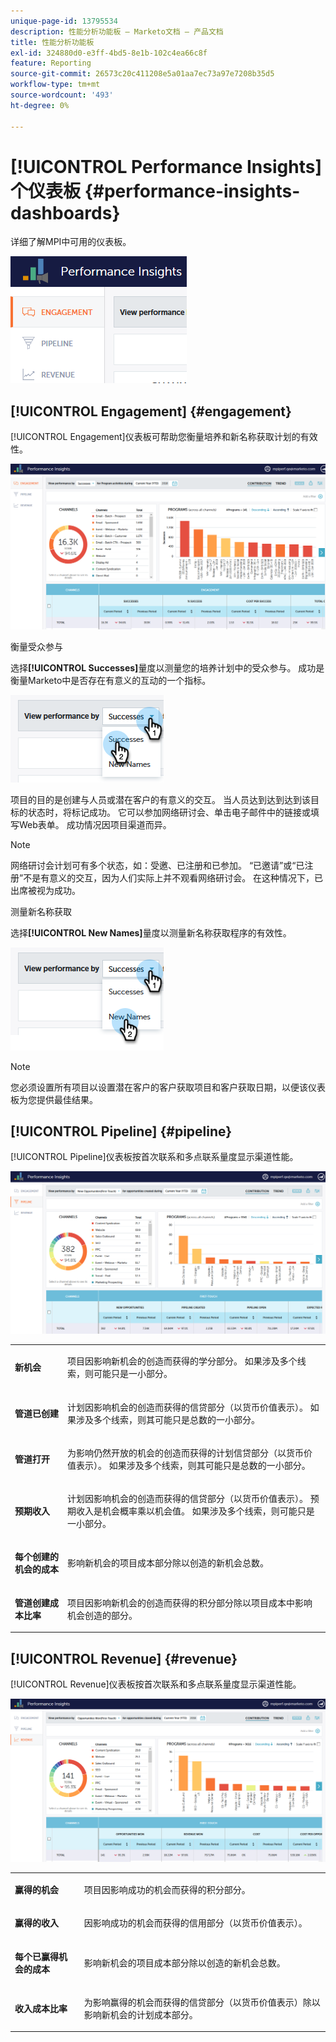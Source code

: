 ```yaml
---
unique-page-id: 13795534
description: 性能分析功能板 — Marketo文档 — 产品文档
title: 性能分析功能板
exl-id: 324880d0-e3ff-4bd5-8e1b-102c4ea66c8f
feature: Reporting
source-git-commit: 26573c20c411208e5a01aa7ec73a97e7208b35d5
workflow-type: tm+mt
source-wordcount: '493'
ht-degree: 0%

---
```


# [!UICONTROL Performance Insights]个仪表板 {#performance-insights-dashboards}

详细了解MPI中可用的仪表板。

![](assets/1-4.png)

## [!UICONTROL Engagement] {#engagement}

[!UICONTROL Engagement]仪表板可帮助您衡量培养和新名称获取计划的有效性。

![](assets/two-3.png)

衡量受众参与

选择&#x200B;**[!UICONTROL Successes]**&#x200B;量度以测量您的培养计划中的受众参与。 成功是衡量Marketo中是否存在有意义的互动的一个指标。

![](assets/3-4.png)

项目的目的是创建与人员或潜在客户的有意义的交互。 当人员达到达到达到该目标的状态时，将标记成功。 它可以参加网络研讨会、单击电子邮件中的链接或填写Web表单。 成功情况因项目渠道而异。

>[!NOTE]
>
>网络研讨会计划可有多个状态，如：受邀、已注册和已参加。 “已邀请”或“已注册”不是有意义的交互，因为人们实际上并不观看网络研讨会。 在这种情况下，已出席被视为成功。

测量新名称获取

选择&#x200B;**[!UICONTROL New Names]**&#x200B;量度以测量新名称获取程序的有效性。

![](assets/4-3.png)

>[!NOTE]
>
>您必须设置所有项目以设置潜在客户的客户获取项目和客户获取日期，以便该仪表板为您提供最佳结果。

## [!UICONTROL Pipeline] {#pipeline}

[!UICONTROL Pipeline]仪表板按首次联系和多点联系量度显示渠道性能。

![](assets/five-1.png)

<table>
 <tbody>
  <tr>
   <td><p><strong><span class="uicontrol">新机会</span></strong></p></td>
   <td><p>项目因影响新机会的创造而获得的学分部分。 如果涉及多个线索，则可能只是一小部分。</p></td>
  </tr>
  <tr>
   <td><p><strong><span class="uicontrol">管道已创建</span></strong></p></td>
   <td><p>计划因影响机会的创造而获得的信贷部分（以货币价值表示）。 如果涉及多个线索，则其可能只是总数的一小部分。</p></td>
  </tr>
  <tr>
   <td><p><strong><span class="uicontrol">管道打开</span></strong></p></td>
   <td><p>为影响仍然开放的机会的创造而获得的计划信贷部分（以货币价值表示）。 如果涉及多个线索，则其可能只是总数的一小部分。</p></td>
  </tr>
  <tr>
   <td><p><strong><span class="uicontrol">预期收入</span></strong></p></td>
   <td><p>计划因影响机会的创造而获得的信贷部分（以货币价值表示）。 预期收入是机会概率乘以机会值。 如果涉及多个线索，则可能只是一小部分。</p></td>
  </tr>
  <tr>
   <td><p><strong><span class="uicontrol">每个创建的机会的成本</span></strong></p></td>
   <td><p>影响新机会的项目成本部分除以创造的新机会总数。</p></td>
  </tr>
  <tr>
   <td><p><strong><span class="uicontrol">管道创建成本比率</span></strong></p></td>
   <td><p>项目因影响新机会的创造而获得的积分部分除以项目成本中影响机会创造的部分。</p></td>
  </tr>
 </tbody>
</table>

## [!UICONTROL Revenue] {#revenue}

[!UICONTROL Revenue]仪表板按首次联系和多点联系量度显示渠道性能。

![](assets/six-1.png)

<table>
 <tbody>
  <tr>
   <td><p><strong><span class="uicontrol">赢得的机会</span></strong></p></td>
   <td><p>项目因影响成功的机会而获得的积分部分。</p></td>
  </tr>
  <tr>
   <td><p><strong><span class="uicontrol">赢得的收入</span></strong></p></td>
   <td><p>因影响成功的机会而获得的信用部分（以货币价值表示）。</p></td>
  </tr>
  <tr>
   <td><p><strong><span class="uicontrol">每个已赢得机会的成本</span></strong></p></td>
   <td><p>影响新机会的项目成本部分除以创造的新机会总数。</p></td>
  </tr>
  <tr>
   <td><p><strong><span class="uicontrol">收入成本比率</span></strong></p></td>
   <td><p>为影响赢得的机会而获得的信贷部分（以货币价值表示）除以影响新机会的计划成本部分。</p></td>
  </tr>
 </tbody>
</table>
